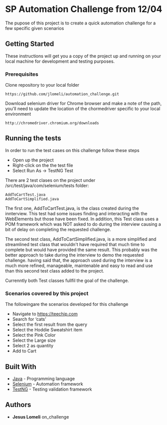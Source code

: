 # SP Automation Challenge from 12/04

The pupose of this project is to create a quick automation challenge for a few specific given scenarios

## Getting Started

These instructions will get you a copy of the project up and running on your local machine for development and testing purposes. 

### Prerequisites

Clone repository to your local folder
```
https://github.com/jlomeli/automation_challenge.git
```
Download selenium driver for Chrome browser and make a note of the path, you'll need to update the location of the chormedriver specific to your local environment
```
http://chromedriver.chromium.org/downloads
```

## Running the tests

In order to run the test cases on this challenge follow these steps
* Open up the project
* Right-click on the the test file
* Select Run As -> TestNG Test

There are 2 test clases on the project under /src/test/java/com/selenium/tests folder:
```
AddToCartTest.java
AddToCartSimplified.java
```
The first one, AddToCartTest.java, is the class created during the innterview. This test had some issues finding and interacting with the WebElements but those have been fixed. In addition, this Test class uses a POM framework which was NOT asked to do during the interview causing a bit of delay on completing the requested challenge.

The second test class, AddToCartSimplified.java, is a more simplified and streamlined test class that wouldn't have required that much time to complete but would have provided the same result. This probably was the better approach to take during the interview to demo the requested challenge. having said that, the approach used during the interview is a much more refined, manageable, maintenable and easy to read and use than this second test class added to the project.

Currenntly both Test classes fullfil the goal of the challenge.

### Scenarios covered by this project

The followingare the scenarios developed for this challenge

* Navigate to https://teechip.com
* Search for ‘cats’
* Select the first result from the query
* Select the Hoddie Sweatshirt item
* Select the Pink Color
* Select the Large size
* Select 2 as quantity
* Add to Cart

## Built With

* [Java](https://www.java.com/en/download/) - Programming language
* [Selenium](https://www.seleniumhq.org/) - Automation framework
* [TestNG](https://testng.org/doc/index.html) - Testing validation framework

## Authors

* **Jesus Lomeli** 
on_challenge

